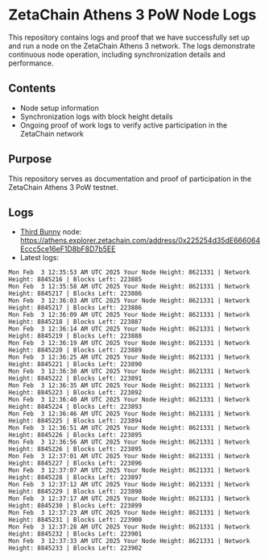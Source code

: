 # ZetaChain Athens 3 PoW Node Logs
This repository contains logs and proof that we have successfully set up and run a node on the ZetaChain Athens 3 network. The logs demonstrate continuous node operation, including synchronization details and performance.

## Contents
- Node setup information
- Synchronization logs with block height details
- Ongoing proof of work logs to verify active participation in the ZetaChain network

## Purpose
This repository serves as documentation and proof of participation in the ZetaChain Athens 3 PoW testnet.

## Logs

- [Third Bunny](https://thirdbunny.xyz/) node: https://athens.explorer.zetachain.com/address/0x225254d35dE666064Eccc5ce16eF1D8bF8D7b5EE
- Latest logs:
```
Mon Feb  3 12:35:53 AM UTC 2025 Your Node Height: 8621331 | Network Height: 8845216 | Blocks Left: 223885
Mon Feb  3 12:35:58 AM UTC 2025 Your Node Height: 8621331 | Network Height: 8845217 | Blocks Left: 223886
Mon Feb  3 12:36:03 AM UTC 2025 Your Node Height: 8621331 | Network Height: 8845217 | Blocks Left: 223886
Mon Feb  3 12:36:09 AM UTC 2025 Your Node Height: 8621331 | Network Height: 8845218 | Blocks Left: 223887
Mon Feb  3 12:36:14 AM UTC 2025 Your Node Height: 8621331 | Network Height: 8845219 | Blocks Left: 223888
Mon Feb  3 12:36:19 AM UTC 2025 Your Node Height: 8621331 | Network Height: 8845220 | Blocks Left: 223889
Mon Feb  3 12:36:25 AM UTC 2025 Your Node Height: 8621331 | Network Height: 8845221 | Blocks Left: 223890
Mon Feb  3 12:36:30 AM UTC 2025 Your Node Height: 8621331 | Network Height: 8845222 | Blocks Left: 223891
Mon Feb  3 12:36:35 AM UTC 2025 Your Node Height: 8621331 | Network Height: 8845223 | Blocks Left: 223892
Mon Feb  3 12:36:40 AM UTC 2025 Your Node Height: 8621331 | Network Height: 8845224 | Blocks Left: 223893
Mon Feb  3 12:36:46 AM UTC 2025 Your Node Height: 8621331 | Network Height: 8845225 | Blocks Left: 223894
Mon Feb  3 12:36:51 AM UTC 2025 Your Node Height: 8621331 | Network Height: 8845226 | Blocks Left: 223895
Mon Feb  3 12:36:56 AM UTC 2025 Your Node Height: 8621331 | Network Height: 8845226 | Blocks Left: 223895
Mon Feb  3 12:37:01 AM UTC 2025 Your Node Height: 8621331 | Network Height: 8845227 | Blocks Left: 223896
Mon Feb  3 12:37:07 AM UTC 2025 Your Node Height: 8621331 | Network Height: 8845228 | Blocks Left: 223897
Mon Feb  3 12:37:12 AM UTC 2025 Your Node Height: 8621331 | Network Height: 8845229 | Blocks Left: 223898
Mon Feb  3 12:37:17 AM UTC 2025 Your Node Height: 8621331 | Network Height: 8845230 | Blocks Left: 223899
Mon Feb  3 12:37:23 AM UTC 2025 Your Node Height: 8621331 | Network Height: 8845231 | Blocks Left: 223900
Mon Feb  3 12:37:28 AM UTC 2025 Your Node Height: 8621331 | Network Height: 8845232 | Blocks Left: 223901
Mon Feb  3 12:37:33 AM UTC 2025 Your Node Height: 8621331 | Network Height: 8845233 | Blocks Left: 223902
```
